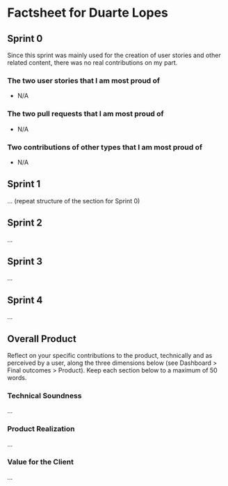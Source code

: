 # Factsheet for Duarte Lopes

## Sprint 0

Since this sprint was mainly used for the creation of user stories and other related content, there was no real contributions on my part.


### The two user stories that I am most proud of

* N/A


### The two pull requests that I am most proud of

* N/A


### Two contributions of other types that I am most proud of

* N/A

## Sprint 1

... (repeat structure of the section for Sprint 0)


## Sprint 2

...


## Sprint 3

...


## Sprint 4

...


## Overall Product

Reflect on your specific contributions to the product, technically and as perceived by a user, along the three dimensions below (see Dashboard > Final outcomes > Product). Keep each section below to a maximum of 50 words.


### Technical Soundness

...


### Product Realization

...


### Value for the Client

...
